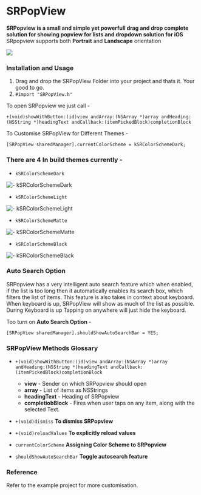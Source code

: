 # SRPopView



**SRPopview is a small and simple yet powerfull drag and drop complete solution for showing popview for lists and dropdown solution for iOS**
SRpopview supports both **Portrait** and **Landscape** orientation

![](http://i.imgur.com/VBQWtZm.gifv)


### Installation and Usage 

1. Drag and drop the SRPopView Folder into your project and thats it. Your good to go.
2. `#import "SRPopView.h"`

To open SRPopview we just call -

`+(void)showWithButton:(id)view andArray:(NSArray *)array andHeading:(NSString *)headingText andCallback:(itemPickedBlock)completionBlock` 

To Customise SRPopView for Different Themes - 

 `[SRPopView sharedManager].currentColorScheme = kSRColorSchemeDark;`
 
### There are 4 In build themes currently - 

   - `kSRColorSchemeDark`
   
  ![- `kSRColorSchemeDark`](http://i.imgur.com/pHJJLZ4.png)
  
  - `kSRColorSchemeLight`
  
  ![- `kSRColorSchemeLight`](http://i.imgur.com/3COxoRu.png)
  
  - `kSRColorSchemeMatte`
  
  ![- `kSRColorSchemeMatte`](http://i.imgur.com/nGDOwCB.png)
  
  - `kSRColorSchemeBlack`
  
  ![- `kSRColorSchemeBlack`](http://i.imgur.com/kxmhwHq.png)

 

### Auto Search Option

SRPopview has a very intelligent auto search feature which when enabled, if the list is too long then it automatically enables its search box, which filters the list of items.
This feature is also takes in context about keyboard. 
When keyboard is up, SRPopView will show as much of the list as possible.
During Keyboard is up Tapping on anywhere will just hide the keyboard.

Too turn on **Auto Search Option** - 

  `[SRPopView sharedManager].shouldShowAutoSearchBar = YES;`


### SRPopView Methods Glossary 

  * `+(void)showWithButton:(id)view andArray:(NSArray *)array andHeading:(NSString *)headingText andCallback:(itemPickedBlock)completionBlock`

    - **view** - Sender on which SRPopview should open
    - **array** - List of items as NSStrings
    - **headingText** - Heading of SRPopview
    - **completiobBlock** - Fires when user taps on any item, along with the selected Text.

  * `+(void)dismiss`
    **To dismiss SRPopview**

  * `+(void)reloadValues`
    **To explicitly reload values**

  * `currentColorScheme` 
     **Assigning Color Scheme to SRPopview**
 
  * `shouldShowAutoSearchBar` 
    **Toggle autosearch feature** 


### Reference 
Refer to the example project for more customisation.

